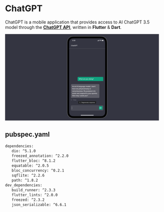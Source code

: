 # ChatGPT
ChatGPT is a mobile application that provides access to AI ChatGPT 3.5 model through the [**ChatGPT API**](https://platform.openai.com/overview), written in **Flutter** & **Dart**.

![](https://raw.githubusercontent.com/artem-petrushenko/ChatGPT/master/mockup/mockup.png)

## pubspec.yaml

    dependencies:
       dio: ^5.1.0  
       freezed_annotation: ^2.2.0  
       flutter_bloc: ^8.1.2  
       equatable: ^2.0.5  
       bloc_concurrency: ^0.2.1  
       sqflite: ^2.2.6  
       path: ^1.8.2
    dev_dependencies:  
       build_runner: ^2.3.3  
       flutter_lints: ^2.0.0  
       freezed: ^2.3.2  
       json_serializable: ^6.6.1
